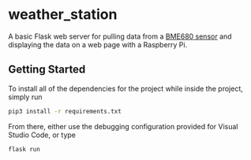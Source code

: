 # weather_station

A basic Flask web server for pulling data from a [BME680 sensor](https://www.adafruit.com/product/3660?gclid=CjwKCAjw1f_pBRAEEiwApp0JKO0aNvbx7Z_7mFClXx18U0hNXtA-_QqLPfmwX90Y9cipbcTnKjzJhxoCuWYQAvD_BwE) and displaying the data on a web page with a Raspberry Pi.

## Getting Started

To install all of the dependencies for the project while inside the project, simply run

```bash
pip3 install -r requirements.txt
```

From there, either use the debugging configuration provided for Visual Studio Code, or type

```bash
flask run
```
